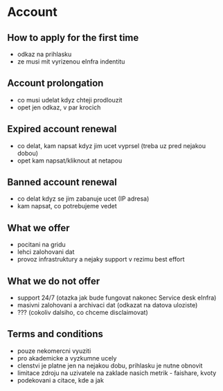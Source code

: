 # Account

## How to apply for the first time

- odkaz na prihlasku
- ze musi mit vyrizenou eInfra indentitu

## Account prolongation

- co musi udelat kdyz chteji prodlouzit
- opet jen odkaz, v par krocich

## Expired account renewal

- co delat, kam napsat kdyz jim ucet vyprsel (treba uz pred nejakou dobou)
- opet kam napsat/kliknout at netapou

## Banned account renewal

- co delat kdyz se jim zabanuje ucet (IP adresa)
- kam napsat, co potrebujeme vedet

## What we offer

- pocitani na gridu
- lehci zalohovani dat
- provoz infrastruktury a nejaky support v rezimu best effort

## What we do not offer

- support 24/7 (otazka jak bude fungovat nakonec Service desk eInfra)
- masivni zalohovani a archivaci dat (odkazat na datova uloziste)
- ??? (cokoliv dalsiho, co chceme disclaimovat)

## Terms and conditions

- pouze nekomercni vyuziti
- pro akademicke a vyzkumne ucely
- clenstvi je platne jen na nejakou dobu, prihlasku je nutne obnovit
- limitace zdroju na uzivatele na zaklade nasich metrik - faishare, kvoty
- podekovani a citace, kde a jak


